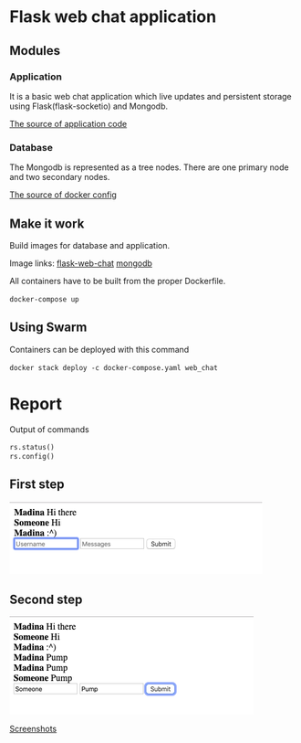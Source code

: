 # Flask web chat application

## Modules

### Application
It is a basic web chat application which live updates and persistent storage using Flask(flask-socketio) and Mongodb.

[The source of application code](https://codeburst.io/building-your-first-chat-application-using-flask-in-7-minutes-f98de4adfa5d)

### Database
The Mongodb is represented as a tree nodes. There are one primary node and two secondary nodes.

[The source of docker config](https://37yonub.ru/articles/mongo-replica-set-docker-localhost)

## Make it work

Build images for database and application.

Image links:
[flask-web-chat](https://hub.docker.com/r/gafmnd/flask-chap-app)
[mongodb](https://hub.docker.com/r/gafmnd/mongo)

All containers have to be built from the proper Dockerfile.

`docker-compose up`

## Using Swarm

Containers can be deployed with this command

`docker stack deploy -c docker-compose.yaml web_chat`


# Report

Output of commands

```
rs.status()
rs.config()
```

## First step
![](https://github.com/gafmn/flask-web-chat/blob/master/screenshots/Screenshot%202019-11-05%20at%2000.45.04.png)

## Second step
![](https://github.com/gafmn/flask-web-chat/blob/master/screenshots/Screenshot%202019-11-05%20at%2000.49.50.png)

[Screenshots](https://github.com/gafmn/flask-web-chat/tree/master/screenshots)
